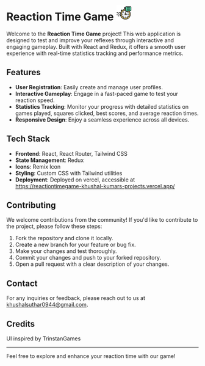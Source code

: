 # Reaction Time Game <img src="./public/response.png" height="40px" width="40px" />

Welcome to the **Reaction Time Game** project! This web application is designed to test and improve your reflexes through interactive and engaging gameplay. Built with React and Redux, it offers a smooth user experience with real-time statistics tracking and performance metrics.

## Features

- **User Registration**: Easily create and manage user profiles.
- **Interactive Gameplay**: Engage in a fast-paced game to test your reaction speed.
- **Statistics Tracking**: Monitor your progress with detailed statistics on games played, squares clicked, best scores, and average reaction times.
- **Responsive Design**: Enjoy a seamless experience across all devices.

## Tech Stack

- **Frontend**: React, React Router, Tailwind CSS
- **State Management**: Redux
- **Icons**: Remix Icon
- **Styling**: Custom CSS with Tailwind utilities
- **Deployment**: Deployed on vercel, accessible at https://reactiontimegame-khushal-kumars-projects.vercel.app/


## Contributing

We welcome contributions from the community! If you'd like to contribute to the project, please follow these steps:

1. Fork the repository and clone it locally.
2. Create a new branch for your feature or bug fix.
3. Make your changes and test thoroughly.
4. Commit your changes and push to your forked repository.
5. Open a pull request with a clear description of your changes.

## Contact

For any inquiries or feedback, please reach out to us at [khushalsuthar0944@gmail.com](mailto:khushalsuthar0944@gmail.com).

## Credits

UI inspired by TrinstanGames

---

Feel free to explore and enhance your reaction time with our game!
